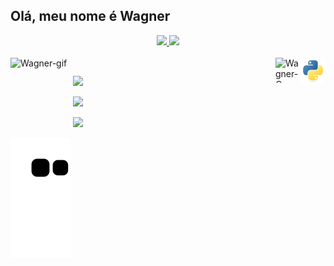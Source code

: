 ## Olá, meu nome é Wagner
<div align="center">
  <a href="https://github.com/wagaojr">
  <img height="180em" src="https://github-readme-stats.vercel.app/api?username=wagaojr&show_icons=true&theme=radical&include_all_commits=true&count_private=true"/>
  <img height="180em" src="https://github-readme-stats.vercel.app/api/top-langs/?username=wagaojr&layout=compact&langs_count=7&theme=radical"/>
</div>
<div style="display: inline_block"><br>
  
  <img align="right" alt="Wagner-Python" height="40" width="40" src="https://raw.githubusercontent.com/devicons/devicon/master/icons/python/python-original.svg">
  <img align="right" alt="Wagner-C" height="40" width="40" src="https://img.shields.io/badge/C-00599C?style=for-the-badge&logo=c&logoColor=white">
  <img align="left" alt="Wagner-gif"  height="100" width="100" src="https://media.giphy.com/media/rlcDldt3EDrKZkmDLG/giphy.gif">

</div>
  
  ##
 
<div> 
  <a href="https://instagram.com/wagnerfrancojr" target="_blank"><img src="https://img.shields.io/badge/-Instagram-%23E4405F?style=for-the-badge&logo=instagram&logoColor=white" target="_blank"></a>
 	
  <a href = "mailto:wagnerjunior@poli.ufrj.br"><img src="https://img.shields.io/badge/Gmail-D14836?style=for-the-badge&logo=gmail&logoColor=white" target="_blank"></a>

  <a href="https://www.linkedin.com/in/wagner-junior-404838210/" target="_blank"><img src="https://img.shields.io/badge/-LinkedIn-%230077B5?style=for-the-badge&logo=linkedin&logoColor=white" target="_blank"></a> 
 
  ![Snake animation](https://github.com/wagaojr/wagaojr/blob/output/github-contribution-grid-snake.svg)
 
</div>

